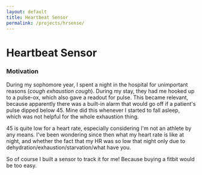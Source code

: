 ```yaml
---
layout: default
title: Heartbeat Sensor
permalink: /projects/hrsense/
---
```


# Heartbeat Sensor

### Motivation

During my sophomore year, I spent a night in the hospital for unimportant reasons (*cough exhaustion cough*). During my stay, they had me hooked up to a pulse-ox, which also gave a readout for pulse. This became relevant, because apparently there was a built-in alarm that would go off if a patient's pulse dipped below 45. Mine did this whenever I started to fall asleep, which was not helpful for the whole exhaustion thing.

45 is quite low for a heart rate, especially considering I'm not an athlete by any means. I've been wondering since then what my heart rate is like at night, and whether the fact that my HR was so low that night only due to dehydration/exhaustion/starvation/what have you.

So of course I built a sensor to track it for me! Because buying a fitbit would be too easy.
